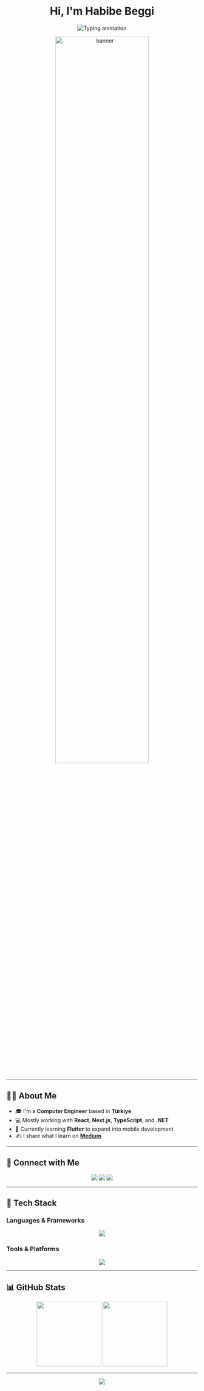 <h1 align="center">Hi, I'm Habibe Beggi</h1>

<p align="center">
  <img src="https://readme-typing-svg.herokuapp.com?font=Fira+Code&weight=600&size=24&duration=2000&pause=1000&center=true&vCenter=true&width=400&lines=Software+Developer;Lifetime+Learner" alt="Typing animation" />
</p>

<p align="center">
  <img src="https://user-images.githubusercontent.com/122295121/256958553-44e8e9d6-3922-44a8-998c-86f9b7018251.gif" width="70%" alt="banner" />
</p>

---

## 👩‍💻 About Me

- 🎓 I'm a **Computer Engineer** based in **Türkiye**
- 💻 Mostly working with **React**, **Next.js**, **TypeScript**, and **.NET**
- 📱 Currently learning **Flutter** to expand into mobile development
- ✍️ I share what I learn on [**Medium**](https://medium.com/@HabibeBeggi)

---

## 🔗 Connect with Me

<p align="center">
  <a href="mailto:beggihabibe@outlook.com"><img src="https://img.shields.io/badge/Email-D14836?style=for-the-badge&logo=gmail&logoColor=white"/></a>
  <a href="https://linkedin.com/in/habibebeggi"><img src="https://img.shields.io/badge/LinkedIn-0077B5?style=for-the-badge&logo=linkedin&logoColor=white"/></a>
  <a href="https://medium.com/@HabibeBeggi"><img src="https://img.shields.io/badge/Medium-000000?style=for-the-badge&logo=medium&logoColor=white"/></a>
</p>

---

## 🧠 Tech Stack

### Languages & Frameworks

<p align="center">
  <img src="https://skillicons.dev/icons?i=react,nextjs,ts,js,html,css,dotnet,cs,flutter,dart,java,python" />
</p>

### Tools & Platforms

<p align="center">
  <img src="https://skillicons.dev/icons?i=git,github,vscode,mysql,postgresql,arduino" />
</p>

---

## 📊 GitHub Stats

<p align="center">
  <img src="https://github-readme-stats.vercel.app/api?username=habibebeggi&show_icons=true&theme=radical&hide_title=true&count_private=true" height="170" />
  <img src="https://github-readme-stats.vercel.app/api/top-langs/?username=habibebeggi&layout=compact&theme=radical" height="170" />
</p>

---

<p align="center">
  <img src="https://komarev.com/ghpvc/?username=habibebeggi&label=Profile+Views&color=blueviolet&style=flat" />
</p>
